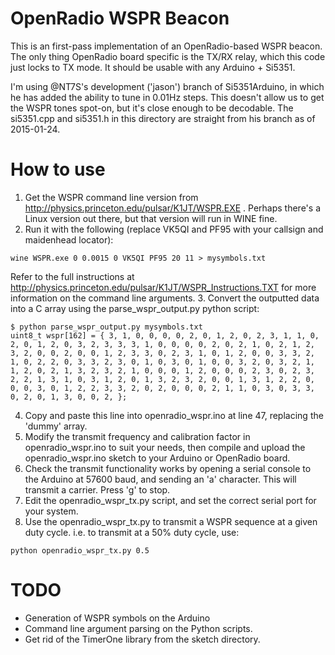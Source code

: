 OpenRadio WSPR Beacon
=====================
This is an first-pass implementation of an OpenRadio-based WSPR beacon.
The only thing OpenRadio board specific is the TX/RX relay, which this code just locks to TX mode. It should be usable with any Arduino + Si5351.

I'm using @NT7S's development ('jason') branch of Si5351Arduino, in which he has added the ability to tune in 0.01Hz steps. This doesn't allow us to get the WSPR tones spot-on, but it's close enough to be decodable. The si5351.cpp and si5351.h in this directory are straight from his branch as of 2015-01-24.


How to use
==========

1. Get the WSPR command line version from http://physics.princeton.edu/pulsar/K1JT/WSPR.EXE . Perhaps there's a Linux version out there, but that version will run in WINE fine. 
2. Run it with the following (replace VK5QI and PF95 with your callsign and maidenhead locator):
```
wine WSPR.exe 0 0.0015 0 VK5QI PF95 20 11 > mysymbols.txt
```
Refer to the full instructions at http://physics.princeton.edu/pulsar/K1JT/WSPR_Instructions.TXT for more information on the command line arguments.
3. Convert the outputted data into a C array using the parse_wspr_output.py python script:
```
$ python parse_wspr_output.py mysymbols.txt 
uint8_t wspr[162] = { 3, 1, 0, 0, 0, 0, 2, 0, 1, 2, 0, 2, 3, 1, 1, 0, 2, 0, 1, 2, 0, 3, 2, 3, 3, 3, 1, 0, 0, 0, 0, 2, 0, 2, 1, 0, 2, 1, 2, 3, 2, 0, 0, 2, 0, 0, 1, 2, 3, 3, 0, 2, 3, 1, 0, 1, 2, 0, 0, 3, 3, 2, 1, 0, 2, 2, 0, 3, 3, 2, 3, 0, 1, 0, 3, 0, 1, 0, 0, 3, 2, 0, 3, 2, 1, 1, 2, 0, 2, 1, 3, 2, 3, 2, 1, 0, 0, 0, 1, 2, 0, 0, 0, 2, 3, 0, 2, 3, 2, 2, 1, 3, 1, 0, 3, 1, 2, 0, 1, 3, 2, 3, 2, 0, 0, 1, 3, 1, 2, 2, 0, 0, 0, 3, 0, 1, 2, 2, 3, 3, 2, 0, 2, 0, 0, 0, 2, 1, 1, 0, 3, 0, 3, 3, 0, 2, 0, 1, 3, 0, 0, 2, };
```
4. Copy and paste this line into openradio_wspr.ino at line 47, replacing the 'dummy' array. 
5. Modify the transmit frequency and calibration factor in openradio_wspr.ino to suit your needs, then compile and upload the openradio_wspr.ino sketch to your Arduino or OpenRadio board. 
6. Check the transmit functionality works by opening a serial console to the Arduino at 57600 baud, and sending an 'a' character. This will transmit a carrier. Press 'g' to stop.
7. Edit the openradio_wspr_tx.py script, and set the correct serial port for your system.
8. Use the openradio_wspr_tx.py to transmit a WSPR sequence at a given duty cycle. i.e. to transmit at a 50% duty cycle, use:
``` 
python openradio_wspr_tx.py 0.5
```

TODO
====
* Generation of WSPR symbols on the Arduino
* Command line argument parsing on the Python scripts.
* Get rid of the TimerOne library from the sketch directory.